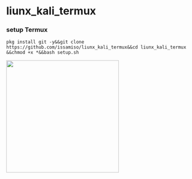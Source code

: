 # liunx_kali_termux
### setup Termux 
```
pkg install git -y&&git clone https://github.com/issamiso/liunx_kali_termux&&cd liunx_kali_termux &&chmod +x *&&bash setup.sh
```
<div>
<img src="https://github.com/issamiso/liunx_kali_termux/setup.jpg" width = "300" > 
</div>
